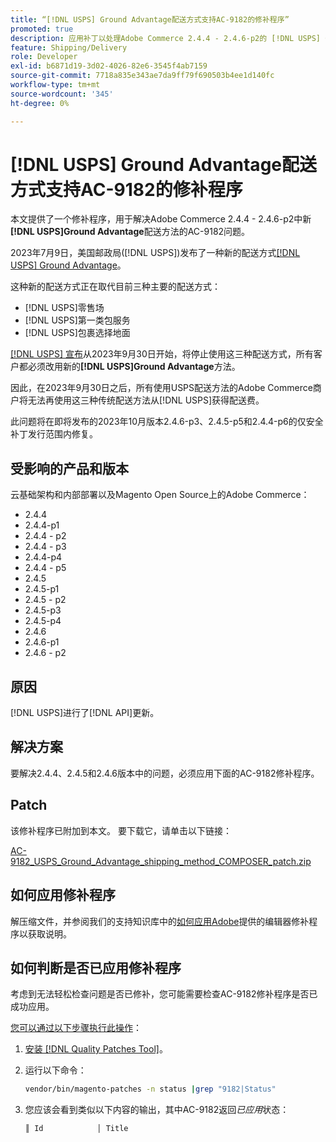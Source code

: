 ```yaml
---
title: “[!DNL USPS] Ground Advantage配送方式支持AC-9182的修补程序”
promoted: true
description: 应用补丁以处理Adobe Commerce 2.4.4 - 2.4.6-p2的 [!DNL USPS] Ground Advantage配送方法问题AC-9182。
feature: Shipping/Delivery
role: Developer
exl-id: b6871d19-3d02-4026-82e6-3545f4ab7159
source-git-commit: 7718a835e343ae7da9ff79f690503b4ee1d140fc
workflow-type: tm+mt
source-wordcount: '345'
ht-degree: 0%

---
```


# [!DNL USPS] Ground Advantage配送方式支持AC-9182的修补程序

本文提供了一个修补程序，用于解决Adobe Commerce 2.4.4 - 2.4.6-p2中新&#x200B;**[!DNL USPS]Ground Advantage**&#x200B;配送方法的AC-9182问题。

2023年7月9日，美国邮政局([!DNL USPS])发布了一种新的配送方式[[!DNL USPS] Ground Advantage](https://www.usps.com/ship/ground-advantage.htm)。

这种新的配送方式正在取代目前三种主要的配送方式：

* [!DNL USPS]零售场
* [!DNL USPS]第一类包服务
* [!DNL USPS]包裹选择地面

[[!DNL USPS] 宣布](https://faq.usps.com/s/article/USPS-Ground-Advantage#how_it_works)从2023年9月30日开始，将停止使用这三种配送方式，所有客户都必须改用新的&#x200B;**[!DNL USPS]Ground Advantage**&#x200B;方法。

因此，在2023年9月30日之后，所有使用USPS配送方法的Adobe Commerce商户将无法再使用这三种传统配送方法从[!DNL USPS]获得配送费。

此问题将在即将发布的2023年10月版本2.4.6-p3、2.4.5-p5和2.4.4-p6的仅安全补丁发行范围内修复。

## 受影响的产品和版本

云基础架构和内部部署以及Magento Open Source上的Adobe Commerce：

* 2.4.4
* 2.4.4-p1
* 2.4.4 - p2
* 2.4.4 - p3
* 2.4.4-p4
* 2.4.4 - p5
* 2.4.5
* 2.4.5-p1
* 2.4.5 - p2
* 2.4.5-p3
* 2.4.5-p4
* 2.4.6
* 2.4.6-p1
* 2.4.6 - p2

## 原因

[!DNL USPS]进行了[!DNL API]更新。

## 解决方案

要解决2.4.4、2.4.5和2.4.6版本中的问题，必须应用下面的AC-9182修补程序。

## Patch

该修补程序已附加到本文。 要下载它，请单击以下链接：

[AC-9182_USPS_Ground_Advantage_shipping_method_COMPOSER_patch.zip](assets/AC-9182_USPS_Ground_Advantage_shipping_method_COMPOSER_patch.zip)

## 如何应用修补程序

解压缩文件，并参阅我们的支持知识库中的[如何应用Adobe](https://experienceleague.adobe.com/docs/commerce-knowledge-base/kb/how-to/how-to-apply-a-composer-patch-provided-by-magento.html?lang=zh-Hans)提供的编辑器修补程序以获取说明。

## 如何判断是否已应用修补程序

考虑到无法轻松检查问题是否已修补，您可能需要检查AC-9182修补程序是否已成功应用。

<u>您可以通过以下步骤执行此操作</u>：

1. [安装 [!DNL Quality Patches Tool]](https://experienceleague.adobe.com/docs/commerce-operations/tools/quality-patches-tool/usage.html?lang=zh-Hans)。
1. 运行以下命令：

   ```bash
   vendor/bin/magento-patches -n status |grep "9182|Status"
   ```

1. 您应该会看到类似以下内容的输出，其中AC-9182返回&#x200B;*已应用*&#x200B;状态：

   ```bash
   ║ Id            │ Title                                                        │ Category        │ Origin                 │ Status      │ Details                                          ║ ║ N/A           │ ../m2-hotfixes/AC-9182_USPS_Ground_Advantage_shipping_method_COMPOSER_patch.patch      │ Other           │ Local                  │ Applied     │ Patch type: Custom                                
   ```
